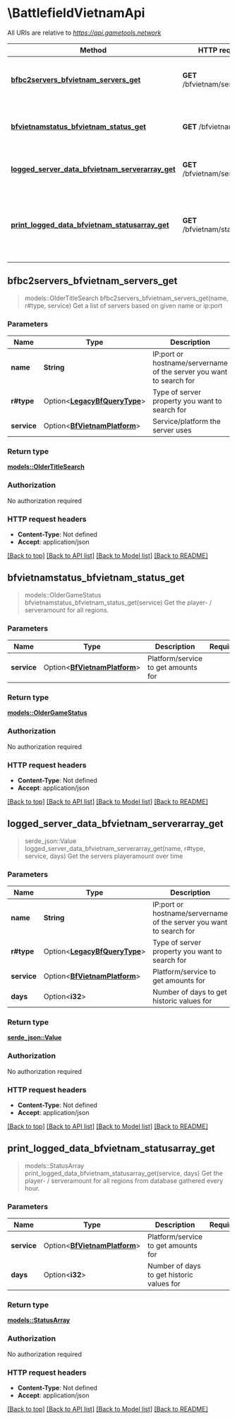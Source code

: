 # \BattlefieldVietnamApi

All URIs are relative to *https://api.gametools.network*

Method | HTTP request | Description
------------- | ------------- | -------------
[**bfbc2servers_bfvietnam_servers_get**](BattlefieldVietnamApi.md#bfbc2servers_bfvietnam_servers_get) | **GET** /bfvietnam/servers/ | Get a list of servers based on given name or ip:port
[**bfvietnamstatus_bfvietnam_status_get**](BattlefieldVietnamApi.md#bfvietnamstatus_bfvietnam_status_get) | **GET** /bfvietnam/status/ | Get the player- / serveramount for all regions.
[**logged_server_data_bfvietnam_serverarray_get**](BattlefieldVietnamApi.md#logged_server_data_bfvietnam_serverarray_get) | **GET** /bfvietnam/serverarray/ | Get the servers playeramount over time
[**print_logged_data_bfvietnam_statusarray_get**](BattlefieldVietnamApi.md#print_logged_data_bfvietnam_statusarray_get) | **GET** /bfvietnam/statusarray/ | Get the player- / serveramount for all regions from database gathered every hour.



## bfbc2servers_bfvietnam_servers_get

> models::OlderTitleSearch bfbc2servers_bfvietnam_servers_get(name, r#type, service)
Get a list of servers based on given name or ip:port

### Parameters


Name | Type | Description  | Required | Notes
------------- | ------------- | ------------- | ------------- | -------------
**name** | **String** | IP:port or hostname/servername of the server you want to search for | [required] |
**r#type** | Option<[**LegacyBfQueryType**](.md)> | Type of server property you want to search for |  |[default to hostname]
**service** | Option<[**BfVietnamPlatform**](.md)> | Service/platform the server uses |  |[default to qtracker]

### Return type

[**models::OlderTitleSearch**](OlderTitleSearch.md)

### Authorization

No authorization required

### HTTP request headers

- **Content-Type**: Not defined
- **Accept**: application/json

[[Back to top]](#) [[Back to API list]](../README.md#documentation-for-api-endpoints) [[Back to Model list]](../README.md#documentation-for-models) [[Back to README]](../README.md)


## bfvietnamstatus_bfvietnam_status_get

> models::OlderGameStatus bfvietnamstatus_bfvietnam_status_get(service)
Get the player- / serveramount for all regions.

### Parameters


Name | Type | Description  | Required | Notes
------------- | ------------- | ------------- | ------------- | -------------
**service** | Option<[**BfVietnamPlatform**](.md)> | Platform/service to get amounts for |  |[default to openspy]

### Return type

[**models::OlderGameStatus**](OlderGameStatus.md)

### Authorization

No authorization required

### HTTP request headers

- **Content-Type**: Not defined
- **Accept**: application/json

[[Back to top]](#) [[Back to API list]](../README.md#documentation-for-api-endpoints) [[Back to Model list]](../README.md#documentation-for-models) [[Back to README]](../README.md)


## logged_server_data_bfvietnam_serverarray_get

> serde_json::Value logged_server_data_bfvietnam_serverarray_get(name, r#type, service, days)
Get the servers playeramount over time

### Parameters


Name | Type | Description  | Required | Notes
------------- | ------------- | ------------- | ------------- | -------------
**name** | **String** | IP:port or hostname/servername of the server you want to search for | [required] |
**r#type** | Option<[**LegacyBfQueryType**](.md)> | Type of server property you want to search for |  |[default to hostname]
**service** | Option<[**BfVietnamPlatform**](.md)> | Platform/service to get amounts for |  |[default to openspy]
**days** | Option<**i32**> | Number of days to get historic values for |  |[default to 7]

### Return type

[**serde_json::Value**](serde_json::Value.md)

### Authorization

No authorization required

### HTTP request headers

- **Content-Type**: Not defined
- **Accept**: application/json

[[Back to top]](#) [[Back to API list]](../README.md#documentation-for-api-endpoints) [[Back to Model list]](../README.md#documentation-for-models) [[Back to README]](../README.md)


## print_logged_data_bfvietnam_statusarray_get

> models::StatusArray print_logged_data_bfvietnam_statusarray_get(service, days)
Get the player- / serveramount for all regions from database gathered every hour.

### Parameters


Name | Type | Description  | Required | Notes
------------- | ------------- | ------------- | ------------- | -------------
**service** | Option<[**BfVietnamPlatform**](.md)> | Platform/service to get amounts for |  |[default to openspy]
**days** | Option<**i32**> | Number of days to get historic values for |  |[default to 7]

### Return type

[**models::StatusArray**](StatusArray.md)

### Authorization

No authorization required

### HTTP request headers

- **Content-Type**: Not defined
- **Accept**: application/json

[[Back to top]](#) [[Back to API list]](../README.md#documentation-for-api-endpoints) [[Back to Model list]](../README.md#documentation-for-models) [[Back to README]](../README.md)

